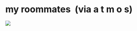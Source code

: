 <!--
id: 30625003
link: http://tumblr.atmos.org/post/30625003/my-roommates-via-a-t-m-o-s
slug: my-roommates-via-a-t-m-o-s
date: Wed Apr 02 2008 18:56:20 GMT-0700 (PDT)
publish: 2008-04-02
tags: 
title: my roommates  (via a t m o s)
-->


my roommates  (via a t m o s)
=============================

![](http://25.media.tumblr.com/ZyX8Upfyn7c835xv5qYPrTtq_500.jpg)

